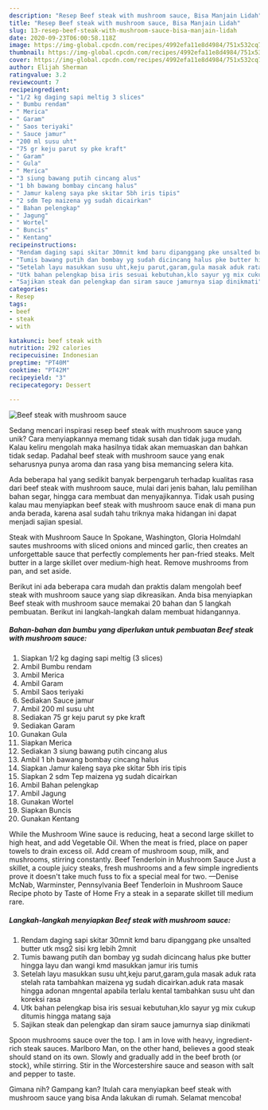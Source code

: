 ```yaml
---
description: "Resep Beef steak with mushroom sauce, Bisa Manjain Lidah"
title: "Resep Beef steak with mushroom sauce, Bisa Manjain Lidah"
slug: 13-resep-beef-steak-with-mushroom-sauce-bisa-manjain-lidah
date: 2020-09-23T06:00:58.118Z
image: https://img-global.cpcdn.com/recipes/4992efa11e8d4984/751x532cq70/beef-steak-with-mushroom-sauce-foto-resep-utama.jpg
thumbnail: https://img-global.cpcdn.com/recipes/4992efa11e8d4984/751x532cq70/beef-steak-with-mushroom-sauce-foto-resep-utama.jpg
cover: https://img-global.cpcdn.com/recipes/4992efa11e8d4984/751x532cq70/beef-steak-with-mushroom-sauce-foto-resep-utama.jpg
author: Elijah Sherman
ratingvalue: 3.2
reviewcount: 7
recipeingredient:
- "1/2 kg daging sapi meltig 3 slices"
- " Bumbu rendam"
- " Merica"
- " Garam"
- " Saos teriyaki"
- " Sauce jamur"
- "200 ml susu uht"
- "75 gr keju parut sy pke kraft"
- " Garam"
- " Gula"
- " Merica"
- "3 siung bawang putih cincang alus"
- "1 bh bawang bombay cincang halus"
- " Jamur kaleng saya pke skitar 5bh iris tipis"
- "2 sdm Tep maizena yg sudah dicairkan"
- " Bahan pelengkap"
- " Jagung"
- " Wortel"
- " Buncis"
- " Kentang"
recipeinstructions:
- "Rendam daging sapi skitar 30mnit kmd baru dipanggang pke unsalted butter utk msg2 sisi krg lebih 2mnit"
- "Tumis bawang putih dan bombay yg sudah dicincang halus pke butter hingga layu dan wangi kmd masukkan jamur iris tumis"
- "Setelah layu masukkan susu uht,keju parut,garam,gula masak aduk rata stelah rata tambahkan maizena yg sudah dicairkan.aduk rata masak hingga adonan mngental apabila terlalu kental tambahkan susu uht dan koreksi rasa"
- "Utk bahan pelengkap bisa iris sesuai kebutuhan,klo sayur yg mix cukup ditumis hingga matang saja"
- "Sajikan steak dan pelengkap dan siram sauce jamurnya siap dinikmati"
categories:
- Resep
tags:
- beef
- steak
- with

katakunci: beef steak with 
nutrition: 292 calories
recipecuisine: Indonesian
preptime: "PT40M"
cooktime: "PT42M"
recipeyield: "3"
recipecategory: Dessert

---
```



![Beef steak with mushroom sauce](https://img-global.cpcdn.com/recipes/4992efa11e8d4984/751x532cq70/beef-steak-with-mushroom-sauce-foto-resep-utama.jpg)

Sedang mencari inspirasi resep beef steak with mushroom sauce yang unik? Cara menyiapkannya memang tidak susah dan tidak juga mudah. Kalau keliru mengolah maka hasilnya tidak akan memuaskan dan bahkan tidak sedap. Padahal beef steak with mushroom sauce yang enak seharusnya punya aroma dan rasa yang bisa memancing selera kita.

Ada beberapa hal yang sedikit banyak berpengaruh terhadap kualitas rasa dari beef steak with mushroom sauce, mulai dari jenis bahan, lalu pemilihan bahan segar, hingga cara membuat dan menyajikannya. Tidak usah pusing kalau mau menyiapkan beef steak with mushroom sauce enak di mana pun anda berada, karena asal sudah tahu triknya maka hidangan ini dapat menjadi sajian spesial.

Steak with Mushroom Sauce In Spokane, Washington, Gloria Holmdahl sautes mushrooms with sliced onions and minced garlic, then creates an unforgettable sauce that perfectly complements her pan-fried steaks. Melt butter in a large skillet over medium-high heat. Remove mushrooms from pan, and set aside.


Berikut ini ada beberapa cara mudah dan praktis dalam mengolah beef steak with mushroom sauce yang siap dikreasikan. Anda bisa menyiapkan Beef steak with mushroom sauce memakai 20 bahan dan 5 langkah pembuatan. Berikut ini langkah-langkah dalam membuat hidangannya.

<!--inarticleads1-->

##### Bahan-bahan dan bumbu yang diperlukan untuk pembuatan Beef steak with mushroom sauce:

1. Siapkan 1/2 kg daging sapi meltig (3 slices)
1. Ambil  Bumbu rendam
1. Ambil  Merica
1. Ambil  Garam
1. Ambil  Saos teriyaki
1. Sediakan  Sauce jamur
1. Ambil 200 ml susu uht
1. Sediakan 75 gr keju parut sy pke kraft
1. Sediakan  Garam
1. Gunakan  Gula
1. Siapkan  Merica
1. Sediakan 3 siung bawang putih cincang alus
1. Ambil 1 bh bawang bombay cincang halus
1. Siapkan  Jamur kaleng saya pke skitar 5bh iris tipis
1. Siapkan 2 sdm Tep maizena yg sudah dicairkan
1. Ambil  Bahan pelengkap
1. Ambil  Jagung
1. Gunakan  Wortel
1. Siapkan  Buncis
1. Gunakan  Kentang


While the Mushroom Wine sauce is reducing, heat a second large skillet to high heat, and add Vegetable Oil. When the meat is fried, place on paper towels to drain excess oil. Add cream of mushroom soup, milk, and mushrooms, stirring constantly. Beef Tenderloin in Mushroom Sauce Just a skillet, a couple juicy steaks, fresh mushrooms and a few simple ingredients prove it doesn&#39;t take much fuss to fix a special meal for two. —Denise McNab, Warminster, Pennsylvania Beef Tenderloin in Mushroom Sauce Recipe photo by Taste of Home Fry a steak in a separate skillet till medium rare. 

<!--inarticleads2-->

##### Langkah-langkah menyiapkan Beef steak with mushroom sauce:

1. Rendam daging sapi skitar 30mnit kmd baru dipanggang pke unsalted butter utk msg2 sisi krg lebih 2mnit
1. Tumis bawang putih dan bombay yg sudah dicincang halus pke butter hingga layu dan wangi kmd masukkan jamur iris tumis
1. Setelah layu masukkan susu uht,keju parut,garam,gula masak aduk rata stelah rata tambahkan maizena yg sudah dicairkan.aduk rata masak hingga adonan mngental apabila terlalu kental tambahkan susu uht dan koreksi rasa
1. Utk bahan pelengkap bisa iris sesuai kebutuhan,klo sayur yg mix cukup ditumis hingga matang saja
1. Sajikan steak dan pelengkap dan siram sauce jamurnya siap dinikmati


Spoon mushrooms sauce over the top. I am in love with heavy, ingredient-rich steak sauces. Marlboro Man, on the other hand, believes a good steak should stand on its own. Slowly and gradually add in the beef broth (or stock), while stirring. Stir in the Worcestershire sauce and season with salt and pepper to taste. 

Gimana nih? Gampang kan? Itulah cara menyiapkan beef steak with mushroom sauce yang bisa Anda lakukan di rumah. Selamat mencoba!
